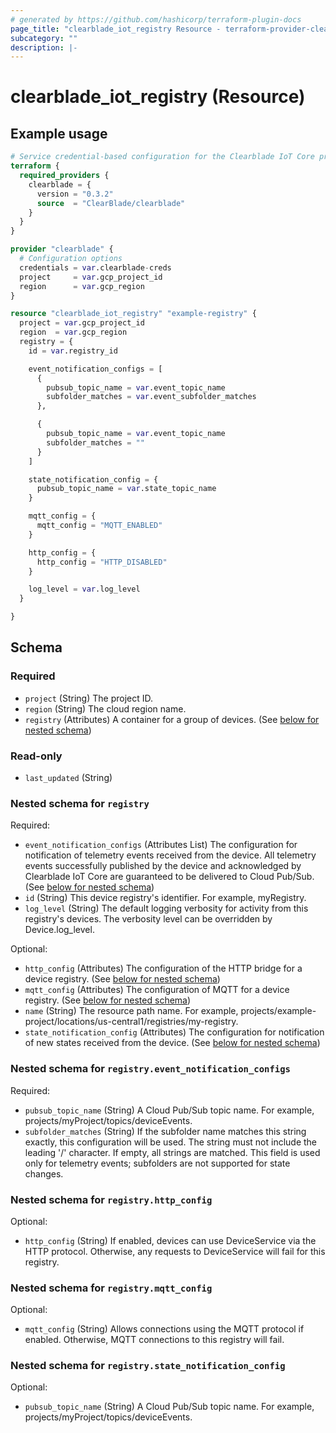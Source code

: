 ```yaml
---
# generated by https://github.com/hashicorp/terraform-plugin-docs
page_title: "clearblade_iot_registry Resource - terraform-provider-clearblade"
subcategory: ""
description: |-
---
```


# clearblade_iot_registry (Resource)

## Example usage

```terraform
# Service credential-based configuration for the Clearblade IoT Core provider
terraform {
  required_providers {
    clearblade = {
      version = "0.3.2"
      source  = "ClearBlade/clearblade"
    }
  }
}

provider "clearblade" {
  # Configuration options
  credentials = var.clearblade-creds
  project     = var.gcp_project_id
  region      = var.gcp_region
}

resource "clearblade_iot_registry" "example-registry" {
  project = var.gcp_project_id
  region  = var.gcp_region
  registry = {
    id = var.registry_id

    event_notification_configs = [
      {
        pubsub_topic_name = var.event_topic_name
        subfolder_matches = var.event_subfolder_matches
      },

      {
        pubsub_topic_name = var.event_topic_name
        subfolder_matches = ""
      }
    ]

    state_notification_config = {
      pubsub_topic_name = var.state_topic_name
    }

    mqtt_config = {
      mqtt_config = "MQTT_ENABLED"
    }

    http_config = {
      http_config = "HTTP_DISABLED"
    }

    log_level = var.log_level
  }

}
```

<!-- schema generated by tfplugindocs -->

## Schema

### Required

- `project` (String) The project ID.
- `region` (String) The cloud region name.
- `registry` (Attributes) A container for a group of devices. (See [below for nested schema](#nestedatt--registry))

### Read-only

- `last_updated` (String)

<a id="nestedatt--registry"></a>

### Nested schema for `registry`

Required:

- `event_notification_configs` (Attributes List) The configuration for notification of telemetry events received from the device. All telemetry events successfully published by the device and acknowledged by Clearblade IoT Core are guaranteed to be delivered to Cloud Pub/Sub. (See [below for nested schema](#nestedatt--registry--event_notification_configs))
- `id` (String) This device registry's identifier. For example, myRegistry.
- `log_level` (String) The default logging verbosity for activity from this registry's devices. The verbosity level can be overridden by Device.log_level.

Optional:

- `http_config` (Attributes) The configuration of the HTTP bridge for a device registry. (See [below for nested schema](#nestedatt--registry--http_config))
- `mqtt_config` (Attributes) The configuration of MQTT for a device registry. (See [below for nested schema](#nestedatt--registry--mqtt_config))
- `name` (String) The resource path name. For example, projects/example-project/locations/us-central1/registries/my-registry.
- `state_notification_config` (Attributes) The configuration for notification of new states received from the device. (See [below for nested schema](#nestedatt--registry--state_notification_config))

<a id="nestedatt--registry--event_notification_configs"></a>

### Nested schema for `registry.event_notification_configs`

Required:

- `pubsub_topic_name` (String) A Cloud Pub/Sub topic name. For example, projects/myProject/topics/deviceEvents.
- `subfolder_matches` (String) If the subfolder name matches this string exactly, this configuration will be used. The string must not include the leading '/' character. If empty, all strings are matched. This field is used only for telemetry events; subfolders are not supported for state changes.

<a id="nestedatt--registry--http_config"></a>

### Nested schema for `registry.http_config`

Optional:

- `http_config` (String) If enabled, devices can use DeviceService via the HTTP protocol. Otherwise, any requests to DeviceService will fail for this registry.

<a id="nestedatt--registry--mqtt_config"></a>

### Nested schema for `registry.mqtt_config`

Optional:

- `mqtt_config` (String) Allows connections using the MQTT protocol if enabled. Otherwise, MQTT connections to this registry will fail.

<a id="nestedatt--registry--state_notification_config"></a>

### Nested schema for `registry.state_notification_config`

Optional:

- `pubsub_topic_name` (String) A Cloud Pub/Sub topic name. For example, projects/myProject/topics/deviceEvents.
